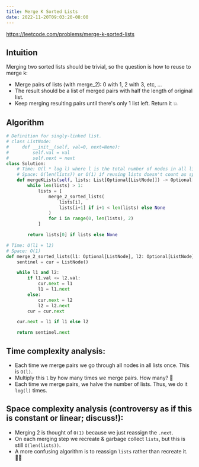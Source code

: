 ```yaml
---
title: Merge K Sorted Lists
date: 2022-11-20T09:03:20-08:00
---
```


https://leetcode.com/problems/merge-k-sorted-lists

## Intuition

Merging two sorted lists should be trivial, so the question is how to reuse to merge k:

- Merge pairs of lists (with merge_2): 0 with 1, 2 with 3, etc, ...
- The result should be a list of merged pairs with half the length of original list.
- Keep merging resulting pairs until there's only 1 list left. Return it 💥


## Algorithm

```python
# Definition for singly-linked list.
# class ListNode:
#     def __init__(self, val=0, next=None):
#         self.val = val
#         self.next = next
class Solution:
    # Time: O(l * log l) where l is the total number of nodes in all lists
    # Space: O(len(lists)) or O(1) if reusing lists doesn't count as space
    def mergeKLists(self, lists: List[Optional[ListNode]]) -> Optional[ListNode]:
        while len(lists) > 1:
            lists = [
                merge_2_sorted_lists(
                    lists[i],
                    lists[i+1] if i+1 < len(lists) else None
                )
                for i in range(0, len(lists), 2)
            ]

        return lists[0] if lists else None

# Time: O(l1 + l2)
# Space: O(1)
def merge_2_sorted_lists(l1: Optional[ListNode], l2: Optional[ListNode]) -> Optional[ListNode]:
    sentinel = cur = ListNode()

    while l1 and l2:
        if l1.val <= l2.val:
            cur.next = l1
            l1 = l1.next
        else:
            cur.next = l2
            l2 = l2.next
        cur = cur.next

    cur.next = l1 if l1 else l2

    return sentinel.next

```

## Time complexity analysis:

- Each time we merge pairs we go through all nodes in all lists once. This is `O(l)`.
- Multiply this `l` by how many times we merge pairs. How many? 🤔
- Each time we merge pairs, we halve the number of lists. Thus, we do it `log(l)` times.

## Space complexity analysis (controversy as if this is constant or linear; discuss!):

- Merging 2 is thought of `O(1)` because we just reassign the `.next`.
- On each merging step we recreate & garbage collect `lists`, but this is still `O(len(lists))`.
- A more confusing algorithm is to reassign `lists` rather than recreate it. 🤷‍♂️

